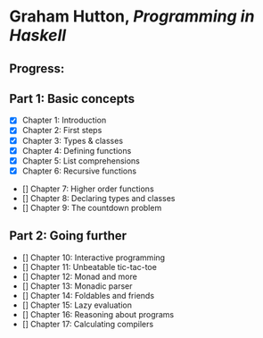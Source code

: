 # Graham Hutton, *Programming in Haskell*

## Progress:

## Part 1: Basic concepts

- [x] Chapter 1: Introduction
- [x] Chapter 2: First steps
- [x] Chapter 3: Types & classes
- [x] Chapter 4: Defining functions
- [x] Chapter 5: List comprehensions
- [x] Chapter 6: Recursive functions
- [] Chapter 7: Higher order functions
- [] Chapter 8: Declaring types and classes
- [] Chapter 9: The countdown problem

## Part 2: Going further

- [] Chapter 10: Interactive programming
- [] Chapter 11: Unbeatable tic-tac-toe
- [] Chapter 12: Monad and more
- [] Chapter 13: Monadic parser
- [] Chapter 14: Foldables and friends
- [] Chapter 15: Lazy evaluation
- [] Chapter 16: Reasoning about programs
- [] Chapter 17: Calculating compilers
